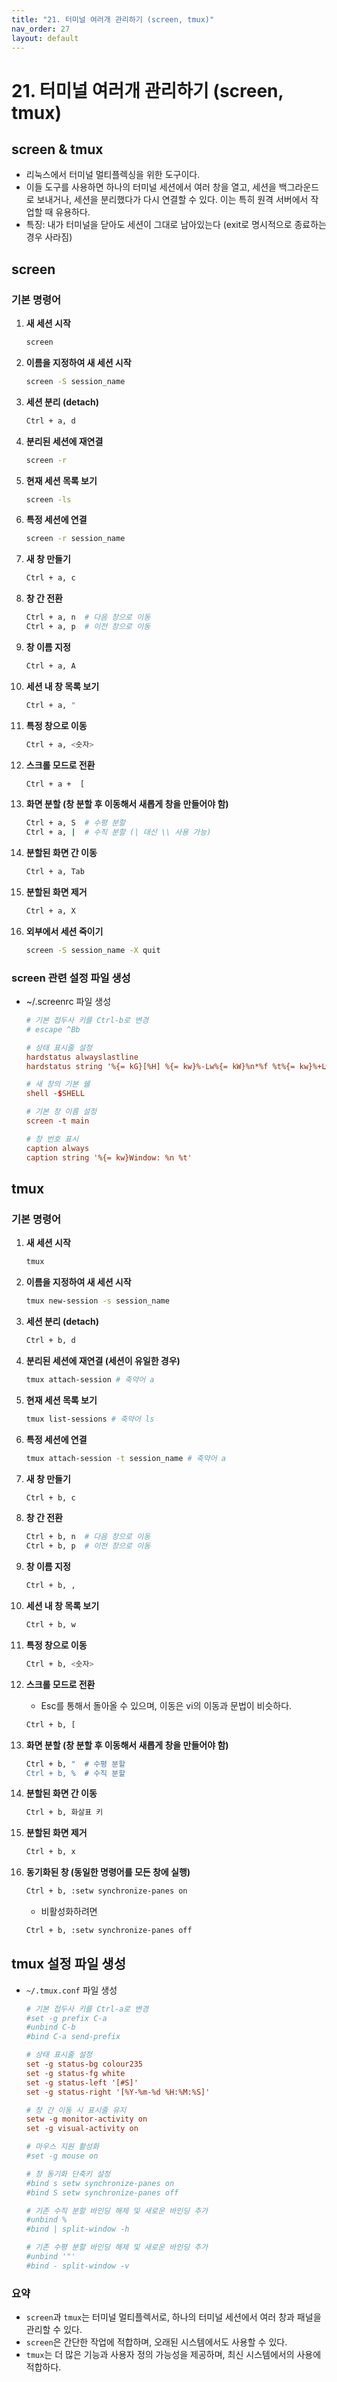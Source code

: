 ```yaml
---
title: "21. 터미널 여러개 관리하기 (screen, tmux)"
nav_order: 27
layout: default
---
```


# 21. 터미널 여러개 관리하기 (screen, tmux)

## screen & tmux

- 리눅스에서 터미널 멀티플렉싱을 위한 도구이다.
- 이들 도구를 사용하면 하나의 터미널 세션에서 여러 창을 열고, 세션을 백그라운드로 보내거나, 세션을 분리했다가 다시 연결할 수 있다. 이는 특히 원격 서버에서 작업할 때 유용하다.
- 특징: 내가 터미널을 닫아도 세션이 그대로 남아있는다 (exit로 명시적으로 종료하는 경우 사라짐)

## screen

### 기본 명령어

1. **새 세션 시작**
    
    ```bash
    screen
    ```
    
2. **이름을 지정하여 새 세션 시작**
    
    ```bash
    screen -S session_name
    ```
    
3. **세션 분리 (detach)**
    
    ```bash
    Ctrl + a, d
    ```
    
4. **분리된 세션에 재연결**
    
    ```bash
    screen -r
    ```
    
5. **현재 세션 목록 보기**
    
    ```bash
    screen -ls
    ```
    
6. **특정 세션에 연결**
    
    ```bash
    screen -r session_name
    ```
    
7. **새 창 만들기**
    
    ```bash
    Ctrl + a, c
    ```
    
8. **창 간 전환**
    
    ```bash
    Ctrl + a, n  # 다음 창으로 이동
    Ctrl + a, p  # 이전 창으로 이동
    ```
    
9. **창 이름 지정**
    
    ```bash
    Ctrl + a, A
    ```
    
10. **세션 내 창 목록 보기**
    
    ```bash
    Ctrl + a, "
    ```
    
11. **특정 창으로 이동**
    
    ```bash
    Ctrl + a, <숫자>
    ```
    
12. **스크롤 모드로 전환**
    
    ```bash
    Ctrl + a +  [
    ```
    
13. **화면 분할 (창 분할 후 이동해서 새롭게 창을 만들어야 함)**
    
    ```bash
    Ctrl + a, S  # 수평 분할
    Ctrl + a, |  # 수직 분할 (| 대신 \\ 사용 가능)
    ```
    
14. **분할된 화면 간 이동**
    
    ```bash
    Ctrl + a, Tab
    ```
    
15. **분할된 화면 제거**
    
    ```bash
    Ctrl + a, X
    ```
    
16. **외부에서 세션 죽이기**
    
    ```bash
    screen -S session_name -X quit
    ```

### screen 관련 설정 파일 생성

- ~/.screenrc 파일 생성
    ```conf
    # 기본 접두사 키를 Ctrl-b로 변경
    # escape ^Bb

    # 상태 표시줄 설정
    hardstatus alwayslastline
    hardstatus string '%{= kG}[%H] %{= kw}%-Lw%{= kW}%n*%f %t%{= kw}%+Lw %= %Y-%m-%d %c'

    # 새 창의 기본 쉘
    shell -$SHELL

    # 기본 창 이름 설정
    screen -t main

    # 창 번호 표시
    caption always
    caption string '%{= kw}Window: %n %t'
    ```

## tmux

### 기본 명령어

1. **새 세션 시작**
    
    ```bash
    tmux
    ```
    
2. **이름을 지정하여 새 세션 시작**
    
    ```bash
    tmux new-session -s session_name
    ```
    
3. **세션 분리 (detach)**
    
    ```bash
    Ctrl + b, d
    ```
    
4. **분리된 세션에 재연결 (세션이 유일한 경우)**
    
    ```bash
    tmux attach-session # 축약어 a
    ```
    
5. **현재 세션 목록 보기**
    
    ```bash
    tmux list-sessions # 축약어 ls
    ```
    
6. **특정 세션에 연결**
    
    ```bash
    tmux attach-session -t session_name # 축약어 a
    ```
    
7. **새 창 만들기**
    
    ```bash
    Ctrl + b, c
    ```
    
8. **창 간 전환**
    
    ```bash
    Ctrl + b, n  # 다음 창으로 이동
    Ctrl + b, p  # 이전 창으로 이동
    ```
    
9. **창 이름 지정**
    
    ```bash
    Ctrl + b, ,
    ```
    
10. **세션 내 창 목록 보기**
    
    ```bash
    Ctrl + b, w
    ```
    
11. **특정 창으로 이동**
    
    ```bash
    Ctrl + b, <숫자>
    ```
    
12. **스크롤 모드로 전환**
    - Esc를 통해서 돌아올 수 있으며, 이동은 vi의 이동과 문법이 비슷하다.
    
    ```bash
    Ctrl + b, [
    ```
    
13. **화면 분할 (창 분할 후 이동해서 새롭게 창을 만들어야 함)**
    
    ```bash
    Ctrl + b, "  # 수평 분할
    Ctrl + b, %  # 수직 분할
    ```
    
14. **분할된 화면 간 이동**
    
    ```bash
    Ctrl + b, 화살표 키
    ```
    
15. **분할된 화면 제거**
    
    ```bash
    Ctrl + b, x
    ```
    
16. **동기화된 창 (동일한 명령어를 모든 창에 실행)**
    
    ```bash
    Ctrl + b, :setw synchronize-panes on
    ```
    
    - 비활성화하려면
    
    ```bash
    Ctrl + b, :setw synchronize-panes off
    ```

## tmux 설정 파일 생성

- `~/.tmux.conf` 파일 생성
    ```conf
    # 기본 접두사 키를 Ctrl-a로 변경
    #set -g prefix C-a
    #unbind C-b
    #bind C-a send-prefix

    # 상태 표시줄 설정
    set -g status-bg colour235
    set -g status-fg white
    set -g status-left '[#S]'
    set -g status-right '[%Y-%m-%d %H:%M:%S]'

    # 창 간 이동 시 표시줄 유지
    setw -g monitor-activity on
    set -g visual-activity on

    # 마우스 지원 활성화
    #set -g mouse on

    # 창 동기화 단축키 설정
    #bind s setw synchronize-panes on
    #bind S setw synchronize-panes off

    # 기존 수직 분할 바인딩 해제 및 새로운 바인딩 추가
    #unbind %
    #bind | split-window -h

    # 기존 수평 분할 바인딩 해제 및 새로운 바인딩 추가
    #unbind '"'
    #bind - split-window -v
    ```


### 요약

- `screen`과 `tmux`는 터미널 멀티플렉서로, 하나의 터미널 세션에서 여러 창과 패널을 관리할 수 있다.
- `screen`은 간단한 작업에 적합하며, 오래된 시스템에서도 사용할 수 있다.
- `tmux`는 더 많은 기능과 사용자 정의 가능성을 제공하며, 최신 시스템에서의 사용에 적합하다.